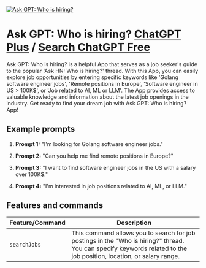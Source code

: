 
[![Ask GPT: Who is hiring?](https://files.oaiusercontent.com/file-VIaee2xnpzijdzlQKZPkXapH?se=2123-10-16T22%3A58%3A49Z&sp=r&sv=2021-08-06&sr=b&rscc=max-age%3D31536000%2C%20immutable&rscd=attachment%3B%20filename%3D4bf32faa-9d7f-48ca-a495-187987d0d6ce.png&sig=PmE7NW86YKQCEXdhhN7WORAneBL/6wQfJDtzw5XtGpQ%3D)](https://chat.openai.com/g/g-thx8m5Hjx-ask-gpt-who-is-hiring)

# Ask GPT: Who is hiring? [ChatGPT Plus](https://chat.openai.com/g/g-thx8m5Hjx-ask-gpt-who-is-hiring) / [Search ChatGPT Free](https://gptcall.net/index.html#/?search=Ask%20GPT%3A%20Who%20is%20hiring%3F)

Ask GPT: Who is hiring? is a helpful App that serves as a job seeker's guide to the popular 'Ask HN: Who is hiring?' thread. With this App, you can easily explore job opportunities by entering specific keywords like 'Golang software engineer jobs', 'Remote positions in Europe', 'Software engineer in US > 100K$', or 'Job related to AI, ML or LLM'. The App provides access to valuable knowledge and information about the latest job openings in the industry. Get ready to find your dream job with Ask GPT: Who is hiring? App!

## Example prompts

1. **Prompt 1:** "I'm looking for Golang software engineer jobs."

2. **Prompt 2:** "Can you help me find remote positions in Europe?"

3. **Prompt 3:** "I want to find software engineer jobs in the US with a salary over 100K$."

4. **Prompt 4:** "I'm interested in job positions related to AI, ML, or LLM."

## Features and commands

| Feature/Command | Description |
| --- | --- |
| `searchJobs` | This command allows you to search for job postings in the "Who is hiring?" thread. You can specify keywords related to the job position, location, or salary range. |


